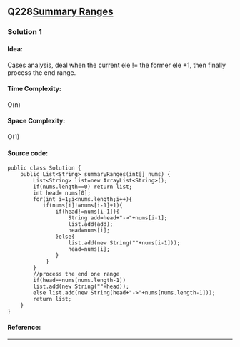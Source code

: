 ## Q228[Summary Ranges](https://leetcode.com/problems/summary-ranges/) 

### Solution 1 
#### Idea:
Cases analysis, deal when the current ele != the former ele +1, then finally process the end range.
#### Time Complexity: 
O(n)
#### Space Complexity:
O(1)
#### Source code:
```
public class Solution {
    public List<String> summaryRanges(int[] nums) {
        List<String> list=new ArrayList<String>();
        if(nums.length==0) return list;
        int head= nums[0];
        for(int i=1;i<nums.length;i++){
		   if(nums[i]!=nums[i-1]+1){
			   if(head!=nums[i-1]){
			       String add=head+"->"+nums[i-1];
			       list.add(add);
			       head=nums[i];
			   }else{
			       list.add(new String(""+nums[i-1]));
			       head=nums[i];
			   }
		    }
		}
		//process the end one range
        if(head==nums[nums.length-1])
        list.add(new String(""+head));
        else list.add(new String(head+"->"+nums[nums.length-1]));
        return list;
    }
}
```
#### Reference:
---

